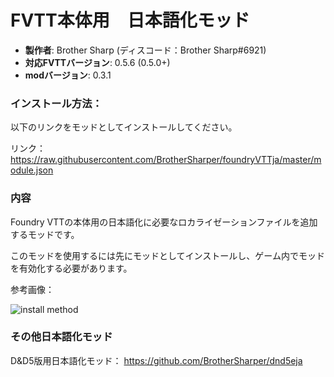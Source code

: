 # FVTT本体用　日本語化モッド

* **製作者**: Brother Sharp (ディスコード：Brother Sharp#6921)
* **対応FVTTバージョン**: 0.5.6 (0.5.0+)
* **modバージョン**: 0.3.1

### インストール方法： 
以下のリンクをモッドとしてインストールしてください。

リンク： https://raw.githubusercontent.com/BrotherSharper/foundryVTTja/master/module.json

### 内容
Foundry VTTの本体用の日本語化に必要なロカライゼーションファイルを追加するモッドです。

このモッドを使用するには先にモッドとしてインストールし、ゲーム内でモッドを有効化する必要があります。

参考画像：

![install method](https://camo.githubusercontent.com/812dfad7c4b8519d2ae8045c8daea4006a4a8998/68747470733a2f2f692e696d6775722e636f6d2f347a594c3837332e6a7067)

### その他日本語化モッド

D&D5版用日本語化モッド： https://github.com/BrotherSharper/dnd5eja